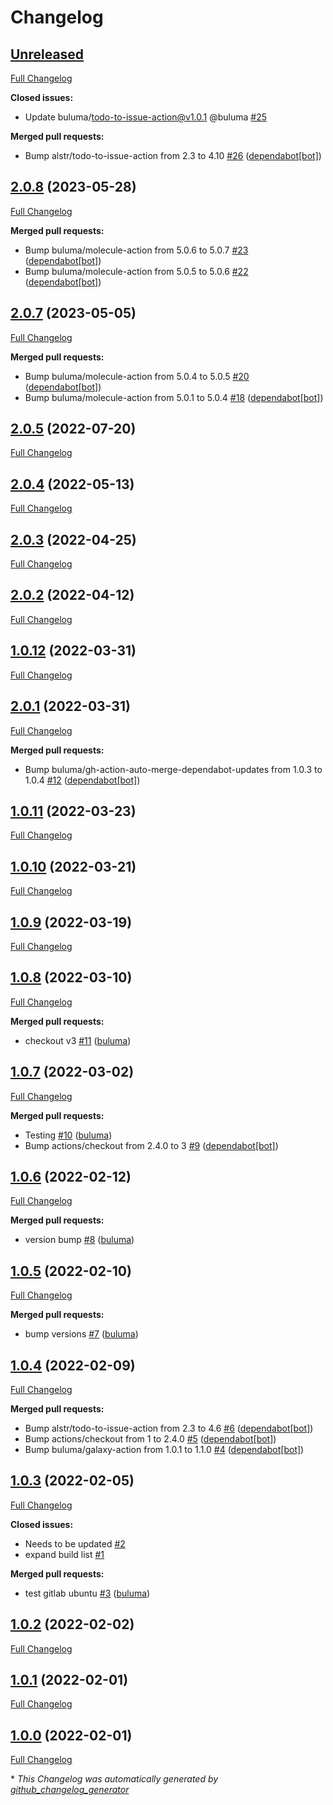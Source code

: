 # Changelog

## [Unreleased](https://github.com/buluma/ansible-role-anaconda/tree/HEAD)

[Full Changelog](https://github.com/buluma/ansible-role-anaconda/compare/2.0.8...HEAD)

**Closed issues:**

- Update buluma/todo-to-issue-action@v1.0.1 @buluma [\#25](https://github.com/buluma/ansible-role-anaconda/issues/25)

**Merged pull requests:**

- Bump alstr/todo-to-issue-action from 2.3 to 4.10 [\#26](https://github.com/buluma/ansible-role-anaconda/pull/26) ([dependabot[bot]](https://github.com/apps/dependabot))

## [2.0.8](https://github.com/buluma/ansible-role-anaconda/tree/2.0.8) (2023-05-28)

[Full Changelog](https://github.com/buluma/ansible-role-anaconda/compare/2.0.7...2.0.8)

**Merged pull requests:**

- Bump buluma/molecule-action from 5.0.6 to 5.0.7 [\#23](https://github.com/buluma/ansible-role-anaconda/pull/23) ([dependabot[bot]](https://github.com/apps/dependabot))
- Bump buluma/molecule-action from 5.0.5 to 5.0.6 [\#22](https://github.com/buluma/ansible-role-anaconda/pull/22) ([dependabot[bot]](https://github.com/apps/dependabot))

## [2.0.7](https://github.com/buluma/ansible-role-anaconda/tree/2.0.7) (2023-05-05)

[Full Changelog](https://github.com/buluma/ansible-role-anaconda/compare/2.0.5...2.0.7)

**Merged pull requests:**

- Bump buluma/molecule-action from 5.0.4 to 5.0.5 [\#20](https://github.com/buluma/ansible-role-anaconda/pull/20) ([dependabot[bot]](https://github.com/apps/dependabot))
- Bump buluma/molecule-action from 5.0.1 to 5.0.4 [\#18](https://github.com/buluma/ansible-role-anaconda/pull/18) ([dependabot[bot]](https://github.com/apps/dependabot))

## [2.0.5](https://github.com/buluma/ansible-role-anaconda/tree/2.0.5) (2022-07-20)

[Full Changelog](https://github.com/buluma/ansible-role-anaconda/compare/2.0.4...2.0.5)

## [2.0.4](https://github.com/buluma/ansible-role-anaconda/tree/2.0.4) (2022-05-13)

[Full Changelog](https://github.com/buluma/ansible-role-anaconda/compare/2.0.3...2.0.4)

## [2.0.3](https://github.com/buluma/ansible-role-anaconda/tree/2.0.3) (2022-04-25)

[Full Changelog](https://github.com/buluma/ansible-role-anaconda/compare/2.0.2...2.0.3)

## [2.0.2](https://github.com/buluma/ansible-role-anaconda/tree/2.0.2) (2022-04-12)

[Full Changelog](https://github.com/buluma/ansible-role-anaconda/compare/1.0.12...2.0.2)

## [1.0.12](https://github.com/buluma/ansible-role-anaconda/tree/1.0.12) (2022-03-31)

[Full Changelog](https://github.com/buluma/ansible-role-anaconda/compare/2.0.1...1.0.12)

## [2.0.1](https://github.com/buluma/ansible-role-anaconda/tree/2.0.1) (2022-03-31)

[Full Changelog](https://github.com/buluma/ansible-role-anaconda/compare/1.0.11...2.0.1)

**Merged pull requests:**

- Bump buluma/gh-action-auto-merge-dependabot-updates from 1.0.3 to 1.0.4 [\#12](https://github.com/buluma/ansible-role-anaconda/pull/12) ([dependabot[bot]](https://github.com/apps/dependabot))

## [1.0.11](https://github.com/buluma/ansible-role-anaconda/tree/1.0.11) (2022-03-23)

[Full Changelog](https://github.com/buluma/ansible-role-anaconda/compare/1.0.10...1.0.11)

## [1.0.10](https://github.com/buluma/ansible-role-anaconda/tree/1.0.10) (2022-03-21)

[Full Changelog](https://github.com/buluma/ansible-role-anaconda/compare/1.0.9...1.0.10)

## [1.0.9](https://github.com/buluma/ansible-role-anaconda/tree/1.0.9) (2022-03-19)

[Full Changelog](https://github.com/buluma/ansible-role-anaconda/compare/1.0.8...1.0.9)

## [1.0.8](https://github.com/buluma/ansible-role-anaconda/tree/1.0.8) (2022-03-10)

[Full Changelog](https://github.com/buluma/ansible-role-anaconda/compare/1.0.7...1.0.8)

**Merged pull requests:**

- checkout v3 [\#11](https://github.com/buluma/ansible-role-anaconda/pull/11) ([buluma](https://github.com/buluma))

## [1.0.7](https://github.com/buluma/ansible-role-anaconda/tree/1.0.7) (2022-03-02)

[Full Changelog](https://github.com/buluma/ansible-role-anaconda/compare/1.0.6...1.0.7)

**Merged pull requests:**

- Testing [\#10](https://github.com/buluma/ansible-role-anaconda/pull/10) ([buluma](https://github.com/buluma))
- Bump actions/checkout from 2.4.0 to 3 [\#9](https://github.com/buluma/ansible-role-anaconda/pull/9) ([dependabot[bot]](https://github.com/apps/dependabot))

## [1.0.6](https://github.com/buluma/ansible-role-anaconda/tree/1.0.6) (2022-02-12)

[Full Changelog](https://github.com/buluma/ansible-role-anaconda/compare/1.0.5...1.0.6)

**Merged pull requests:**

- version bump [\#8](https://github.com/buluma/ansible-role-anaconda/pull/8) ([buluma](https://github.com/buluma))

## [1.0.5](https://github.com/buluma/ansible-role-anaconda/tree/1.0.5) (2022-02-10)

[Full Changelog](https://github.com/buluma/ansible-role-anaconda/compare/1.0.4...1.0.5)

**Merged pull requests:**

- bump versions [\#7](https://github.com/buluma/ansible-role-anaconda/pull/7) ([buluma](https://github.com/buluma))

## [1.0.4](https://github.com/buluma/ansible-role-anaconda/tree/1.0.4) (2022-02-09)

[Full Changelog](https://github.com/buluma/ansible-role-anaconda/compare/1.0.3...1.0.4)

**Merged pull requests:**

- Bump alstr/todo-to-issue-action from 2.3 to 4.6 [\#6](https://github.com/buluma/ansible-role-anaconda/pull/6) ([dependabot[bot]](https://github.com/apps/dependabot))
- Bump actions/checkout from 1 to 2.4.0 [\#5](https://github.com/buluma/ansible-role-anaconda/pull/5) ([dependabot[bot]](https://github.com/apps/dependabot))
- Bump buluma/galaxy-action from 1.0.1 to 1.1.0 [\#4](https://github.com/buluma/ansible-role-anaconda/pull/4) ([dependabot[bot]](https://github.com/apps/dependabot))

## [1.0.3](https://github.com/buluma/ansible-role-anaconda/tree/1.0.3) (2022-02-05)

[Full Changelog](https://github.com/buluma/ansible-role-anaconda/compare/1.0.2...1.0.3)

**Closed issues:**

- Needs to be updated [\#2](https://github.com/buluma/ansible-role-anaconda/issues/2)
- expand build list [\#1](https://github.com/buluma/ansible-role-anaconda/issues/1)

**Merged pull requests:**

- test gitlab ubuntu [\#3](https://github.com/buluma/ansible-role-anaconda/pull/3) ([buluma](https://github.com/buluma))

## [1.0.2](https://github.com/buluma/ansible-role-anaconda/tree/1.0.2) (2022-02-02)

[Full Changelog](https://github.com/buluma/ansible-role-anaconda/compare/1.0.1...1.0.2)

## [1.0.1](https://github.com/buluma/ansible-role-anaconda/tree/1.0.1) (2022-02-01)

[Full Changelog](https://github.com/buluma/ansible-role-anaconda/compare/1.0.0...1.0.1)

## [1.0.0](https://github.com/buluma/ansible-role-anaconda/tree/1.0.0) (2022-02-01)

[Full Changelog](https://github.com/buluma/ansible-role-anaconda/compare/6da4b9716382b7245ac292eedec7c663fd61ccf8...1.0.0)



\* *This Changelog was automatically generated by [github_changelog_generator](https://github.com/github-changelog-generator/github-changelog-generator)*
